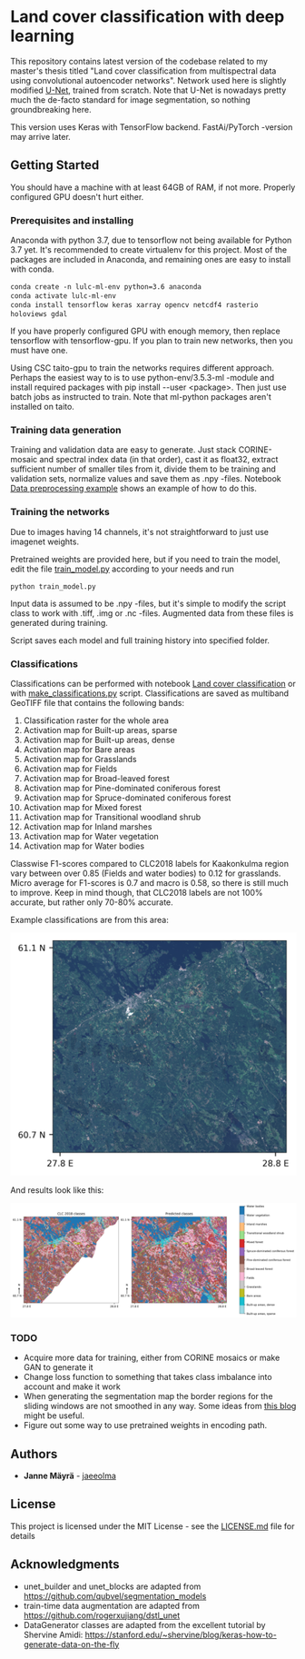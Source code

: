 # Land cover classification with deep learning

This repository contains latest version of the codebase related to my master's thesis titled "Land cover classification from multispectral data using convolutional autoencoder networks". Network used here is slightly modified [U-Net](https://lmb.informatik.uni-freiburg.de/people/ronneber/u-net/), trained from scratch. Note that U-Net is nowadays pretty much the de-facto standard for image segmentation, so nothing groundbreaking here.

This version uses Keras with TensorFlow backend. FastAi/PyTorch -version may arrive later.

## Getting Started

You should have a machine with at least 64GB of RAM, if not more. Properly configured GPU doesn't hurt either.

### Prerequisites and installing

Anaconda with python 3.7, due to tensorflow not being available for Python 3.7 yet. It's recommended to create virtualenv for this project. Most of the packages are included in Anaconda, and remaining ones are easy to install with conda.

```
conda create -n lulc-ml-env python=3.6 anaconda
conda activate lulc-ml-env
conda install tensorflow keras xarray opencv netcdf4 rasterio holoviews gdal
```

If you have properly configured GPU with enough memory, then replace tensorflow with tensorflow-gpu. If you plan to train new networks, then you must have one. 

Using CSC taito-gpu to train the networks requires different approach. Perhaps the easiest way to is to use python-env/3.5.3-ml -module and install required packages with pip install --user \<package\>. Then just use batch jobs as instructed to train. Note that ml-python packages aren't installed on taito.

### Training data generation

Training and validation data are easy to generate. Just stack CORINE-mosaic and spectral index data (in that order), cast it as float32, extract sufficient number of smaller tiles from it, divide them to be training and validation sets, normalize values and save them as .npy -files. Notebook [Data preprocessing example](preprocessing.ipynb) shows an example of how to do this. 

### Training the networks

Due to images having 14 channels, it's not straightforward to just use imagenet weights.

Pretrained weights are provided here, but if you need to train the model, edit the file [train_model.py](train_model.py) according to your needs and run 

```
python train_model.py
```

Input data is assumed to be .npy -files, but it's simple to modify the script class to work with .tiff, .img or .nc -files. Augmented data from these files is generated during training.

Script saves each model and full training history into specified folder. 

### Classifications

Classifications can be performed with notebook [Land cover classification](lulc.ipynb) or with [make_classifications.py](make_classifications.py) script. Classifications are saved as multiband GeoTIFF file that contains the following bands:

1. Classification raster for the whole area
2. Activation map for Built-up areas, sparse
3. Activation map for Built-up areas, dense
4. Activation map for Bare areas
5. Activation map for Grasslands
6. Activation map for Fields
7. Activation map for Broad-leaved forest
8. Activation map for Pine-dominated coniferous forest
9. Activation map for Spruce-dominated coniferous forest
10. Activation map for Mixed forest
11. Activation map for Transitional woodland shrub
12. Activation map for Inland marshes
13. Activation map for Water vegetation
14. Activation map for Water bodies

Classwise F1-scores compared to CLC2018 labels for Kaakonkulma region vary between over 0.85 (Fields and water bodies) to 0.12 for grasslands. Micro average for F1-scores is 0.7 and macro is 0.58, so there is still much to improve. Keep in mind though, that CLC2018 labels are not 100% accurate, but rather only 70-80% accurate.

Example classifications are from this area:

![kaakonkulma](images/area.png)

And results look like this:

![results](images/results.png)

### TODO

- Acquire more data for training, either from CORINE mosaics or make GAN to generate it
- Change loss function to something that takes class imbalance into account and make it work
- When generating the segmentation map the border regions for the sliding windows are not smoothed in any way. Some ideas from [this blog](http://blog.kaggle.com/2017/05/09/dstl-satellite-imagery-competition-3rd-place-winners-interview-vladimir-sergey/) might be useful.
- Figure out some way to use pretrained weights in encoding path.

## Authors

* **Janne Mäyrä** - [jaeeolma](https://github.com/jaeeolma)

## License

This project is licensed under the MIT License - see the [LICENSE.md](LICENSE.md) file for details

## Acknowledgments

* unet_builder and unet_blocks are adapted from https://github.com/qubvel/segmentation_models 
* train-time data augmentation are adapted from https://github.com/rogerxujiang/dstl_unet
* DataGenerator classes are adapted from the excellent tutorial by Shervine Amidi: https://stanford.edu/~shervine/blog/keras-how-to-generate-data-on-the-fly
